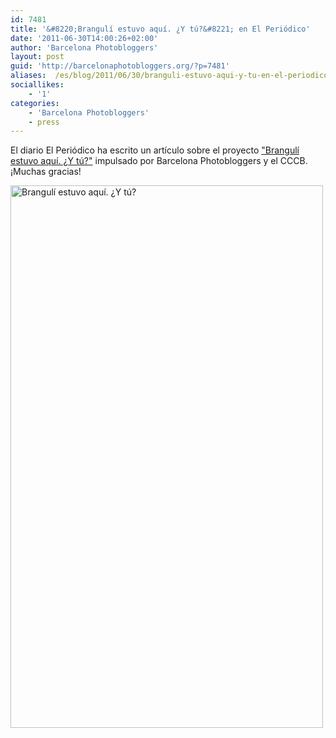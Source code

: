 ```yaml
---
id: 7481
title: '&#8220;Brangulí estuvo aquí. ¿Y tú?&#8221; en El Periódico'
date: '2011-06-30T14:00:26+02:00'
author: 'Barcelona Photobloggers'
layout: post
guid: 'http://barcelonaphotobloggers.org/?p=7481'
aliases:  /es/blog/2011/06/30/branguli-estuvo-aqui-y-tu-en-el-periodico/
sociallikes:
    - '1'
categories:
    - 'Barcelona Photobloggers'
    - press
---
```


El diario El Periódico ha escrito un artículo sobre el proyecto <a href="http://barcelonaphotobloggers.org/2011/06/29/branguli-estuvo-aqui-y-tu/">"Brangulí estuvo aquí. ¿Y tú?"</a> impulsado por Barcelona Photobloggers y el CCCB. ¡Muchas gracias!

<img src="http://fransimo.info/wp-content/uploads/2011/06/brangulivaseraqui.jpg" alt="Brangulí estuvo aquí. ¿Y tú?" width="500" height="868" class="alignnone size-full wp-image-7482">